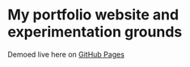 # My portfolio website and experimentation grounds 
Demoed live here on [GitHub Pages](https://isaacyocum.github.io/portfolio/)
